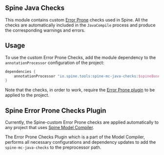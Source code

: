 ## Spine Java Checks
This module contains custom [Error Prone](https://github.com/google/error-prone) checks used in 
Spine. All the checks are automatically included in the `JavaCompile` process and produce the 
corresponding warnings and errors.

## Usage
To use the custom Error Prone Checks, add the module dependency to the `annotationProcessor` 
configuration of the project:

```groovy
dependencies {
    annotationProcessor "io.spine.tools:spine-mc-java-checks:$spineBaseVersion"
}
```

Note that the checks, in order to work, require the 
[Error Prone plugin](https://plugins.gradle.org/plugin/net.ltgt.errorprone) to be applied to the 
project.

## Spine Error Prone Checks Plugin
Currently, the Spine-custom Error Prone checks are applied automatically to any project that uses 
[Spine Model Compiler](../mc-java).

 The Error Prone Checks Plugin which is a part of the Model Compiler, performs all necessary 
 configurations and dependency updates to add the `spine-mc-java-checks` to the preprocessor 
 path.
